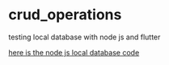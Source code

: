 # crud_operations

testing local database with node js and flutter

[here is the node js local database code ](https://github.com/gokuldasvr/note-app-nest-js)
